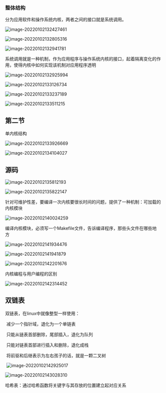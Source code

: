 ### 整体结构

分为应用软件和操作系统内核，两者之间的接口就是系统调用。

![image-20220102132427461](images/image-20220102132427461.png)

![image-20220102132805316](images/image-20220102132805316.png)





![image-20220102132941781](images/image-20220102132941781.png)





系统调用就是一种机制，作为应用程序与操作系统内核的接口，起着隔离变化的作用，使得内核中如何实现该机制对应用程序透明

![image-20220102132925994](images/image-20220102132925994.png)

![image-20220102133126734](images/image-20220102133126734.png)

![image-20220102133237189](images/image-20220102133237189.png)

![image-20220102133511215](images/image-20220102133511215.png)









## 第二节

单内核结构

![image-20220102133926669](images/image-20220102133926669.png)

![image-20220102134104027](images/image-20220102134104027.png)





## 源码

![image-20220102135812193](images/image-20220102135812193.png)

![image-20220102135822147](images/image-20220102135822147.png)





针对可维护性差，要编译一次内核要很长时间的问题，提供了一种机制：可加载的内核模块

![image-20220102140024259](images/image-20220102140024259.png)

编译内核模块，必须写一个Makefile文件，告诉编译程序，那些头文件在哪些地方

![image-20220102141934476](images/image-20220102141934476.png)

![image-20220102141941879](images/image-20220102141941879.png)

![image-20220102142201676](images/image-20220102142201676.png)





内核编程与用户编程的区别

![image-20220102142314452](images/image-20220102142314452.png)







## 双链表

双链表，在linux中就像整型一样使用：

​	减少一个指针域，退化为一个单链表

​	只能从链表首部删除，尾部插入，退化为队列

​	只能对链表首部进行插入和删除，退化成栈

​	将前驱和后继表示为左右孩子的话，就是一颗二叉树

​	![image-20220102142925017](images/image-20220102142925017.png)



![image-20220102143028310](images/image-20220102143028310.png)





哈希表：通过哈希函数将关键字与其存放的位置建立起对应关系
